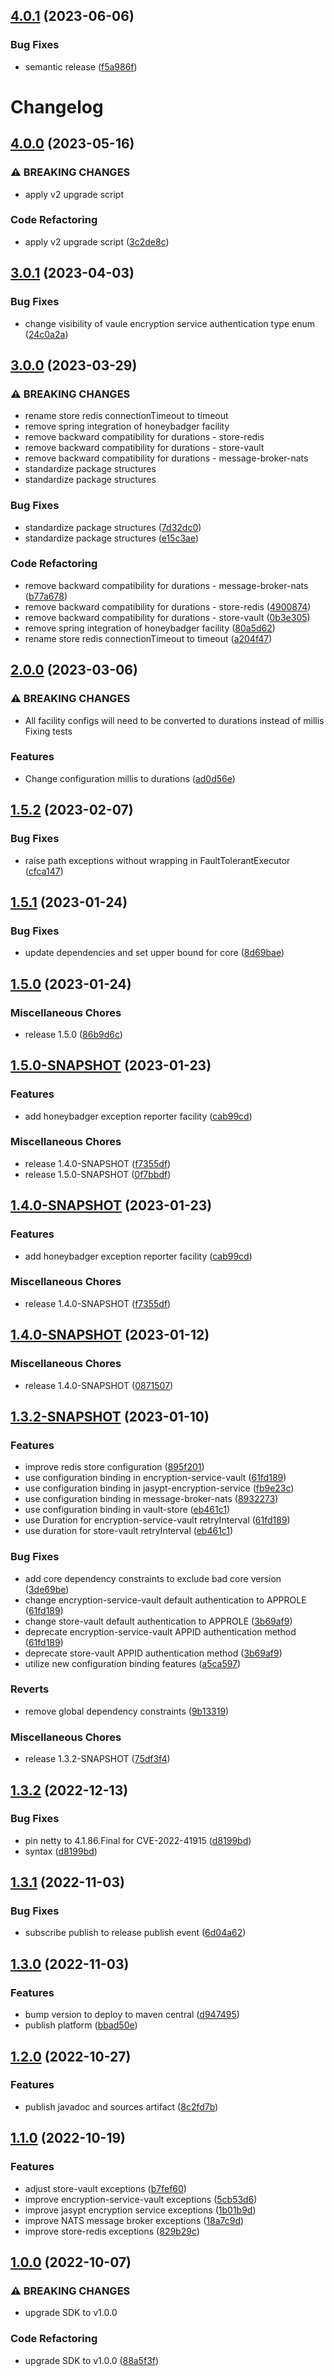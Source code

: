## [4.0.1](https://github.com/mxenabled/path-facilities/compare/v4.0.0...4.0.1) (2023-06-06)


### Bug Fixes

* semantic release ([f5a986f](https://github.com/mxenabled/path-facilities/commit/f5a986ff1814df147a1f07eebadbd6b36c02a28f))

# Changelog

## [4.0.0](https://github.com/mxenabled/path-facilities/compare/v3.0.1...v4.0.0) (2023-05-16)


### ⚠ BREAKING CHANGES

* apply v2 upgrade script

### Code Refactoring

* apply v2 upgrade script ([3c2de8c](https://github.com/mxenabled/path-facilities/commit/3c2de8c05230d76a56e32ec99d3091f5f7a24a1a))

## [3.0.1](https://github.com/mxenabled/path-facilities/compare/v3.0.0...v3.0.1) (2023-04-03)


### Bug Fixes

* change visibility of vaule encryption service authentication type enum ([24c0a2a](https://github.com/mxenabled/path-facilities/commit/24c0a2ad479c27e2116775cfd48effd5ed1d3848))

## [3.0.0](https://github.com/mxenabled/path-facilities/compare/v2.0.0...v3.0.0) (2023-03-29)


### ⚠ BREAKING CHANGES

* rename store redis connectionTimeout to timeout
* remove spring integration of honeybadger facility
* remove backward compatibility for durations - store-redis
* remove backward compatibility for durations - store-vault
* remove backward compatibility for durations - message-broker-nats
* standardize package structures
* standardize package structures

### Bug Fixes

* standardize package structures ([7d32dc0](https://github.com/mxenabled/path-facilities/commit/7d32dc0168098693cf4fad24342a296b069fc2e1))
* standardize package structures ([e15c3ae](https://github.com/mxenabled/path-facilities/commit/e15c3ae8af831ee8a908144ef9c8dcb14744998a))


### Code Refactoring

* remove backward compatibility for durations - message-broker-nats ([b77a678](https://github.com/mxenabled/path-facilities/commit/b77a678dd697539bccca736ff019c936e2d9b427))
* remove backward compatibility for durations - store-redis ([4900874](https://github.com/mxenabled/path-facilities/commit/49008748a453f931fe0370253ae154c8027f7a4b))
* remove backward compatibility for durations - store-vault ([0b3e305](https://github.com/mxenabled/path-facilities/commit/0b3e305d17af976bde614156b06d1dd55135cea9))
* remove spring integration of honeybadger facility ([80a5d62](https://github.com/mxenabled/path-facilities/commit/80a5d62a0675556b8ab6caed20352ddeabdbae9d))
* rename store redis connectionTimeout to timeout ([a204f47](https://github.com/mxenabled/path-facilities/commit/a204f47bdcaf5d8df84180a0964cf695aadff226))

## [2.0.0](https://github.com/mxenabled/path-facilities/compare/v1.5.2...v2.0.0) (2023-03-06)


### ⚠ BREAKING CHANGES

* All facility configs will need to be converted to durations instead of millis Fixing tests

### Features

* Change configuration millis to durations ([ad0d56e](https://github.com/mxenabled/path-facilities/commit/ad0d56edbac2a6899945875860d13439040a47c0))

## [1.5.2](https://github.com/mxenabled/path-facilities/compare/v1.5.1...v1.5.2) (2023-02-07)


### Bug Fixes

* raise path exceptions without wrapping in FaultTolerantExecutor ([cfca147](https://github.com/mxenabled/path-facilities/commit/cfca1477f3af299cff6dde927fef940b2ac1ab88))

## [1.5.1](https://github.com/mxenabled/path-facilities/compare/v1.5.0...v1.5.1) (2023-01-24)


### Bug Fixes

* update dependencies and set upper bound for core ([8d69bae](https://github.com/mxenabled/path-facilities/commit/8d69bae0cfae1db65c35848534d99ae14989efdb))

## [1.5.0](https://github.com/mxenabled/path-facilities/compare/v1.5.0-SNAPSHOT...v1.5.0) (2023-01-24)


### Miscellaneous Chores

* release 1.5.0 ([86b9d6c](https://github.com/mxenabled/path-facilities/commit/86b9d6c07cdc69e227da90a8cc05532d5b0e039d))

## [1.5.0-SNAPSHOT](https://github.com/mxenabled/path-facilities/compare/v1.4.0-SNAPSHOT...v1.5.0-SNAPSHOT) (2023-01-23)


### Features

* add honeybadger exception reporter facility ([cab99cd](https://github.com/mxenabled/path-facilities/commit/cab99cd38ec20bf99dbf109aec3cc4577c9ad443))


### Miscellaneous Chores

* release 1.4.0-SNAPSHOT ([f7355df](https://github.com/mxenabled/path-facilities/commit/f7355df3d6dfdcf0eb96f82187d1203da69a27c4))
* release 1.5.0-SNAPSHOT ([0f7bbdf](https://github.com/mxenabled/path-facilities/commit/0f7bbdf72b991725a134a7707a18129d072f0826))

## [1.4.0-SNAPSHOT](https://github.com/mxenabled/path-facilities/compare/v1.4.0-SNAPSHOT...v1.4.0-SNAPSHOT) (2023-01-23)


### Features

* add honeybadger exception reporter facility ([cab99cd](https://github.com/mxenabled/path-facilities/commit/cab99cd38ec20bf99dbf109aec3cc4577c9ad443))


### Miscellaneous Chores

* release 1.4.0-SNAPSHOT ([f7355df](https://github.com/mxenabled/path-facilities/commit/f7355df3d6dfdcf0eb96f82187d1203da69a27c4))

## [1.4.0-SNAPSHOT](https://github.com/mxenabled/path-facilities/compare/v1.3.2-SNAPSHOT...v1.4.0-SNAPSHOT) (2023-01-12)


### Miscellaneous Chores

* release 1.4.0-SNAPSHOT ([0871507](https://github.com/mxenabled/path-facilities/commit/0871507b178fced504d26a20fd794470a2aa373d))

## [1.3.2-SNAPSHOT](https://github.com/mxenabled/path-facilities/compare/v1.3.2...v1.3.2-SNAPSHOT) (2023-01-10)


### Features

* improve redis store configuration ([895f201](https://github.com/mxenabled/path-facilities/commit/895f201cb48adfbfcfbe574039b80f03af6da258))
* use configuration binding in encryption-service-vault ([61fd189](https://github.com/mxenabled/path-facilities/commit/61fd189e3ebf2fca6b5ada7dfaddd9fe5bed9721))
* use configuration binding in jasypt-encryption-service ([fb9e23c](https://github.com/mxenabled/path-facilities/commit/fb9e23ca48739c1e80fdb345529bbd2d3f98855f))
* use configuration binding in message-broker-nats ([8932273](https://github.com/mxenabled/path-facilities/commit/89322738d687647104603376f52450fdf42a4bfd))
* use configuration binding in vault-store ([eb461c1](https://github.com/mxenabled/path-facilities/commit/eb461c16fff31436e9718fad29644c084c702429))
* use Duration for encryption-service-vault retryInterval ([61fd189](https://github.com/mxenabled/path-facilities/commit/61fd189e3ebf2fca6b5ada7dfaddd9fe5bed9721))
* use duration for store-vault retryInterval ([eb461c1](https://github.com/mxenabled/path-facilities/commit/eb461c16fff31436e9718fad29644c084c702429))


### Bug Fixes

* add core dependency constraints to exclude bad core version ([3de69be](https://github.com/mxenabled/path-facilities/commit/3de69be0461f83c3c3bd09f624f4daad6b8e816b))
* change encryption-service-vault default authentication to APPROLE ([61fd189](https://github.com/mxenabled/path-facilities/commit/61fd189e3ebf2fca6b5ada7dfaddd9fe5bed9721))
* change store-vault default authentication to APPROLE ([3b69af9](https://github.com/mxenabled/path-facilities/commit/3b69af93f4943156e0e3206ff219ce840b7f244d))
* deprecate encryption-service-vault APPID authentication method ([61fd189](https://github.com/mxenabled/path-facilities/commit/61fd189e3ebf2fca6b5ada7dfaddd9fe5bed9721))
* deprecate store-vault APPID authentication method ([3b69af9](https://github.com/mxenabled/path-facilities/commit/3b69af93f4943156e0e3206ff219ce840b7f244d))
* utilize new configuration binding features ([a5ca597](https://github.com/mxenabled/path-facilities/commit/a5ca5979b7b0d411c235ddaf86fa922cb66e1379))


### Reverts

* remove global dependency constraints ([9b13319](https://github.com/mxenabled/path-facilities/commit/9b13319ab5775566c7e61c79229c4d3ba0512237))


### Miscellaneous Chores

* release 1.3.2-SNAPSHOT ([75df3f4](https://github.com/mxenabled/path-facilities/commit/75df3f49f6fb499e3f33f5e977cea66eb6134207))

## [1.3.2](https://github.com/mxenabled/path-facilities/compare/1.3.1...v1.3.2) (2022-12-13)


### Bug Fixes

* pin netty to 4.1.86.Final for CVE-2022-41915 ([d8199bd](https://github.com/mxenabled/path-facilities/commit/d8199bdbcec46eb57a099997075d065577a1cb31))
* syntax ([d8199bd](https://github.com/mxenabled/path-facilities/commit/d8199bdbcec46eb57a099997075d065577a1cb31))

## [1.3.1](https://github.com/mxenabled/path-facilities/compare/1.3.0...1.3.1) (2022-11-03)


### Bug Fixes

* subscribe publish to release publish event ([6d04a62](https://github.com/mxenabled/path-facilities/commit/6d04a62152d58232b8faeb8b374dd50d97bae722))

## [1.3.0](https://github.com/mxenabled/path-facilities/compare/1.2.0...1.3.0) (2022-11-03)


### Features

* bump version to deploy to maven central ([d947495](https://github.com/mxenabled/path-facilities/commit/d94749578705d6299976f09377c898e5b66b670c))
* publish platform ([bbad50e](https://github.com/mxenabled/path-facilities/commit/bbad50e2e293c9771a7c80a1802d26dfccd9f2bc))

## [1.2.0](https://github.com/mxenabled/path-facilities/compare/v1.1.0...1.2.0) (2022-10-27)


### Features

* publish javadoc and sources artifact ([8c2fd7b](https://github.com/mxenabled/path-facilities/commit/8c2fd7bf5f62b1f04f84f0a7696b4e6c46e6b371))

## [1.1.0](https://github.com/mxenabled/path-facilities/compare/v1.0.0...v1.1.0) (2022-10-19)


### Features

* adjust store-vault exceptions ([b7fef60](https://github.com/mxenabled/path-facilities/commit/b7fef60eb354ea08d6e979200e6ae39579e8b23e))
* improve encryption-service-vault exceptions ([5cb53d6](https://github.com/mxenabled/path-facilities/commit/5cb53d6b7f8e6a280130d3447e8da2328433aaff))
* improve jasypt encryption service exceptions ([1b01b9d](https://github.com/mxenabled/path-facilities/commit/1b01b9da6d371ef5a9e0b412e82cc4f575fbc347))
* improve NATS message broker exceptions ([18a7c9d](https://github.com/mxenabled/path-facilities/commit/18a7c9de06470808fc02505d2c1616c4ca6cd7a7))
* improve store-redis exceptions ([829b29c](https://github.com/mxenabled/path-facilities/commit/829b29ca7380abd9680675c76b1418d0e29e3d49))

## [1.0.0](https://github.com/mxenabled/path-facilities/compare/0.0.2...v1.0.0) (2022-10-07)


### ⚠ BREAKING CHANGES

* upgrade SDK to v1.0.0

### Code Refactoring

* upgrade SDK to v1.0.0 ([88a5f3f](https://github.com/mxenabled/path-facilities/commit/88a5f3f93b5f32bc25742a22641d62f0bc90c7a5))
